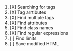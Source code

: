 1. [X] Searching for tags
2. [X] Tag arrtibutes
3. [X] Find multiple tags
4. [X] Find attributes
5. [X] Find class names
6. [X] Find regular expressions
7. [ ] Find limits
8. [ ] Save modified HTML
